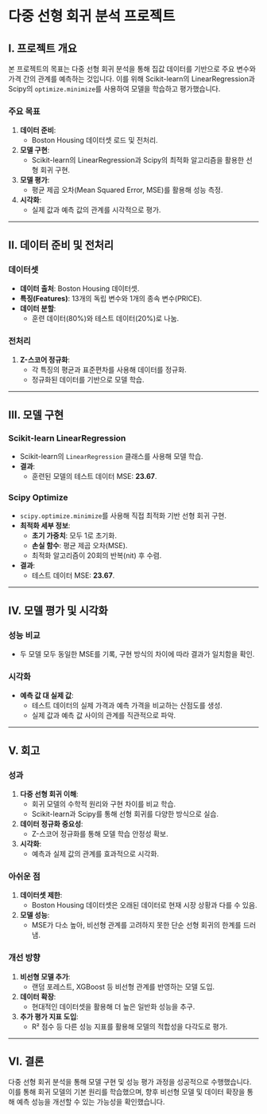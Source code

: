 # 다중 선형 회귀 분석 프로젝트

## I. 프로젝트 개요
본 프로젝트의 목표는 다중 선형 회귀 분석을 통해 집값 데이터를 기반으로 주요 변수와 가격 간의 관계를 예측하는 것입니다. 이를 위해 Scikit-learn의 LinearRegression과 Scipy의 `optimize.minimize`를 사용하여 모델을 학습하고 평가했습니다.

### 주요 목표
1. **데이터 준비**:
   - Boston Housing 데이터셋 로드 및 전처리.
2. **모델 구현**:
   - Scikit-learn의 LinearRegression과 Scipy의 최적화 알고리즘을 활용한 선형 회귀 구현.
3. **모델 평가**:
   - 평균 제곱 오차(Mean Squared Error, MSE)를 활용해 성능 측정.
4. **시각화**:
   - 실제 값과 예측 값의 관계를 시각적으로 평가.

---

## II. 데이터 준비 및 전처리

### 데이터셋
- **데이터 출처**: Boston Housing 데이터셋.
- **특징(Features)**: 13개의 독립 변수와 1개의 종속 변수(PRICE).
- **데이터 분할**:
  - 훈련 데이터(80%)와 테스트 데이터(20%)로 나눔.

### 전처리
1. **Z-스코어 정규화**:
   - 각 특징의 평균과 표준편차를 사용해 데이터를 정규화.
   - 정규화된 데이터를 기반으로 모델 학습.

---

## III. 모델 구현

### Scikit-learn LinearRegression
- Scikit-learn의 `LinearRegression` 클래스를 사용해 모델 학습.
- **결과**:
  - 훈련된 모델의 테스트 데이터 MSE: **23.67**.

### Scipy Optimize
- `scipy.optimize.minimize`를 사용해 직접 최적화 기반 선형 회귀 구현.
- **최적화 세부 정보**:
  - **초기 가중치**: 모두 1로 초기화.
  - **손실 함수**: 평균 제곱 오차(MSE).
  - 최적화 알고리즘이 20회의 반복(nit) 후 수렴.
- **결과**:
  - 테스트 데이터 MSE: **23.67**.

---

## IV. 모델 평가 및 시각화

### 성능 비교
- 두 모델 모두 동일한 MSE를 기록, 구현 방식의 차이에 따라 결과가 일치함을 확인.

### 시각화
- **예측 값 대 실제 값**:
  - 테스트 데이터의 실제 가격과 예측 가격을 비교하는 산점도를 생성.
  - 실제 값과 예측 값 사이의 관계를 직관적으로 파악.

---

## V. 회고

### 성과
1. **다중 선형 회귀 이해**:
   - 회귀 모델의 수학적 원리와 구현 차이를 비교 학습.
   - Scikit-learn과 Scipy를 통해 선형 회귀를 다양한 방식으로 실습.
2. **데이터 정규화 중요성**:
   - Z-스코어 정규화를 통해 모델 학습 안정성 확보.
3. **시각화**:
   - 예측과 실제 값의 관계를 효과적으로 시각화.

### 아쉬운 점
1. **데이터셋 제한**:
   - Boston Housing 데이터셋은 오래된 데이터로 현재 시장 상황과 다를 수 있음.
2. **모델 성능**:
   - MSE가 다소 높아, 비선형 관계를 고려하지 못한 단순 선형 회귀의 한계를 드러냄.

### 개선 방향
1. **비선형 모델 추가**:
   - 랜덤 포레스트, XGBoost 등 비선형 관계를 반영하는 모델 도입.
2. **데이터 확장**:
   - 현대적인 데이터셋을 활용해 더 높은 일반화 성능을 추구.
3. **추가 평가 지표 도입**:
   - R² 점수 등 다른 성능 지표를 활용해 모델의 적합성을 다각도로 평가.

---

## VI. 결론
다중 선형 회귀 분석을 통해 모델 구현 및 성능 평가 과정을 성공적으로 수행했습니다. 이를 통해 회귀 모델의 기본 원리를 학습했으며, 향후 비선형 모델 및 데이터 확장을 통해 예측 성능을 개선할 수 있는 가능성을 확인했습니다.

